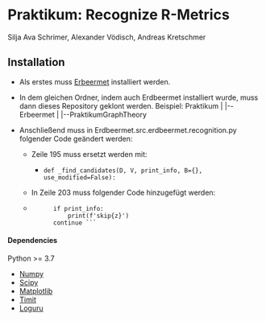 # Praktikum: Recognize R-Metrics

Silja Ava Schrimer, Alexander Vödisch, Andreas Kretschmer

## Installation

* Als erstes muss [Erbeermet](https://github.com/david-schaller/Erdbeermet) installiert werden.
* In dem gleichen Ordner, indem auch Erdbeermet installiert wurde, muss dann dieses Repository geklont werden.
    Beispiel: 
        Praktikum
            |
            |--Erbeermet
            |
            |--PraktikumGraphTheory

* Anschließend muss in Erdbeermet.src.erdbeermet.recognition.py folgender Code geändert werden:
    - Zeile 195 muss ersetzt werden mit: 
        - ```def _find_candidates(D, V, print_info, B={}, use_modified=False):```

    - In Zeile 203 muss folgender Code hinzugefügt werden:
    - ``` if (z in B) and use_modified:
            if print_info:
                print(f'skip{z}')
            continue ```

#### Dependencies

Python >= 3.7

* [Numpy](https://numpy.org)
* [Scipy](http://www.scipy.org/install.html)
* [Matplotlib](https://matplotlib.org/)
* [Timit](https://docs.python.org/3/library/timeit.html)
* [Loguru](https://loguru.readthedocs.io/en/stable/index.html)

